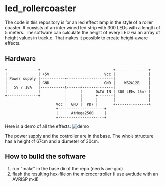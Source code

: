 # led_rollercoaster

The code in this repository is for an led effect lamp in the style of a roller coaster. It consists of an intertwined led strip with 300 LEDs with a length of 5 meters. The software can calculate the height of every LED via an array of height values in track.c. That makes it possible to create height-aware effects.

## Hardware
    +--------------+                                 +---------------+
    |              | +5V                         Vcc |               |
    | Power supply |-----------+---------------------|               |
    |              | GND       |                 GND |    WS2812B    |
    |   5V / 18A   |-----------C------+--------------|               |
    |              |           |      |      DATA IN | 300 LEDs (5m) |
    +--------------+           |      |      +-------|               |
                               |      |      |       |               |
                           Vcc |  GND |  PD7 |       +---------------+
                           +---------------------+
                           |      AtMega2560     |
                           +---------------------+

Here is a demo of all the effects:
![demo](demo.gif)

The power supply and the controller are in the base. The whole structure has a height of 67cm and a diameter of 30cm.

## How to build the software

1. run "make" in the base dir of the repo (needs avr-gcc)
2. flash the resulting hex-file on the microcontroller (I use avrdude with an AVRISP mkII)


